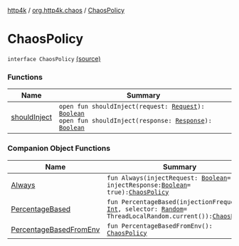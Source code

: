 [http4k](../../index.md) / [org.http4k.chaos](../index.md) / [ChaosPolicy](./index.md)

# ChaosPolicy

`interface ChaosPolicy` [(source)](https://github.com/http4k/http4k/blob/master/http4k-testing-chaos/src/main/kotlin/org/http4k/chaos/ChaosPolicy.kt#L8)

### Functions

| Name | Summary |
|---|---|
| [shouldInject](should-inject.md) | `open fun shouldInject(request: `[`Request`](../../org.http4k.core/-request/index.md)`): `[`Boolean`](https://kotlinlang.org/api/latest/jvm/stdlib/kotlin/-boolean/index.html)<br>`open fun shouldInject(response: `[`Response`](../../org.http4k.core/-response/index.md)`): `[`Boolean`](https://kotlinlang.org/api/latest/jvm/stdlib/kotlin/-boolean/index.html) |

### Companion Object Functions

| Name | Summary |
|---|---|
| [Always](-always.md) | `fun Always(injectRequest: `[`Boolean`](https://kotlinlang.org/api/latest/jvm/stdlib/kotlin/-boolean/index.html)` = true, injectResponse: `[`Boolean`](https://kotlinlang.org/api/latest/jvm/stdlib/kotlin/-boolean/index.html)` = true): `[`ChaosPolicy`](./index.md) |
| [PercentageBased](-percentage-based.md) | `fun PercentageBased(injectionFrequency: `[`Int`](https://kotlinlang.org/api/latest/jvm/stdlib/kotlin/-int/index.html)`, selector: `[`Random`](http://docs.oracle.com/javase/6/docs/api/java/util/Random.html)` = ThreadLocalRandom.current()): `[`ChaosPolicy`](./index.md) |
| [PercentageBasedFromEnv](-percentage-based-from-env.md) | `fun PercentageBasedFromEnv(): `[`ChaosPolicy`](./index.md) |
